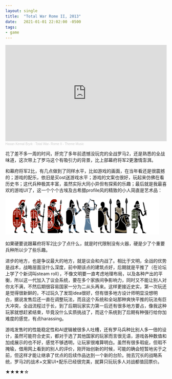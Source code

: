 ```yaml
---
layout: single
title:  "Total War Rome II, 2013"
date:   2021-01-01 22:02:00 -0500
tags:
- game
---
```


<!-- <iframe width="560" height="315" src="https://www.youtube.com/embed/J7YLmgpF8NE" frameborder="0" allow="accelerometer; autoplay; clipboard-write; encrypted-media; gyroscope; picture-in-picture" allowfullscreen></iframe> -->

<iframe width="100%" height="300" scrolling="no" frameborder="no" allow="autoplay" src="https://w.soundcloud.com/player/?url=https%3A//api.soundcloud.com/tracks/109158841&color=%23ff5500&auto_play=false&hide_related=false&show_comments=true&show_user=true&show_reposts=false&show_teaser=true&visual=true"></iframe><div style="font-size: 10px; color: #cccccc;line-break: anywhere;word-break: normal;overflow: hidden;white-space: nowrap;text-overflow: ellipsis; font-family: Interstate,Lucida Grande,Lucida Sans Unicode,Lucida Sans,Garuda,Verdana,Tahoma,sans-serif;font-weight: 100;"><a href="https://soundcloud.com/hkemal" title="Hasan Kemal Bıyık" target="_blank" style="color: #cccccc; text-decoration: none;">Hasan Kemal Bıyık</a> · <a href="https://soundcloud.com/hkemal/total-war-rome-ii-theme-music" title="Total War- Rome II - Theme Music" target="_blank" style="color: #cccccc; text-decoration: none;">Total War- Rome II - Theme Music</a></div>

花了差不多一周的时间，肝完了多年前遗憾没玩完的全战罗马2，还是熟悉的全战味道，这次带上了罗马这个有吸引力的背景，比上部幕府将军2更激情澎湃。

和幕府将军2比，有几点做到了同样水平，比如游戏的画面，在当年看还是很震撼的；游戏的配乐，依旧是买ost送游戏水平；游戏的文案也很好，玩起来仿佛在看历史书；这代兵种极其丰富，虽然实际大同小异但有探索的乐趣；最后就是我最喜欢的游戏UI了，这一个个个古埃及古希腊profile风的精致的小人简直是艺术品：

![Total War Rome II UI](/assets/img/totalwar_rome2_ui.png)

如果硬要说跟幕府将军2比少了点什么，就是时代限制没有火器，硬是少了个重要兵种所以少了些乐趣。

进步的地方，也是争议最大的地方，就是议会和内战了。相比于文明，全战的优势是战术，战略层面没什么深度，前中期该点的建筑点好，后期就是平推了（在论坛上学了个新词叫steam roll），不像文明要一直考虑地理布局，以及各种产出的平衡，所以这一代加入了议会系统，要在多个家族间争影响力，同时又不能让别人对你太不满，不然后期很容易国家一分为二从头再来。这样更接近史实，第一次玩还是觉得很新鲜的，不过玩久了发现idea很好，但有很多地方设计师明显没想明白，据说发售后还一直在调整玩法，而且这个系统和全站那种爽快平推的玩法有巨大冲突，全战流程过于长，到了后期玩家实力第一后还有很多地方要占，像我这种玩家就想赶紧结束，毕竟没什么实质挑战了，而这个系统到了后期有种强行给你加难度的感觉，有点harassing。

游戏发售时的性能稳定性和AI逻辑被很多人吐槽，还有罗马兵种比别人多一倍的设计，虽然可能符合史实，都对于选了其他国家的玩家而言很无语，游戏各种数值和加成展示的也不好，感觉不够透明，让玩家很难算明白。虽然有很多瑕疵，但瑕不掩瑜，借用网上看到的别人的评价，刚开始创新的时候，可能的确会短暂地劣于之前，但这样才能让继承了优点的后续作品达到一个新的台阶。抛去冗长的战略系统，罗马2的战术+文案UI+配乐已经很完美，就算只玩玩多人对战都值回票价。

★★★★☆